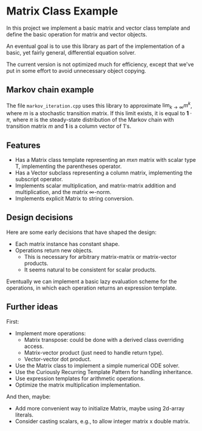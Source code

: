 # Matrix Class Example

In this project we implement a basic matrix and vector class template
and define the basic operation for matrix and vector objects.

An eventual goal is to use this library as part of the implementation
of a basic, yet fairly general, differential equation solver.

The current version is not optimized much for efficiency, except that we've put in
some effort to avoid unnecessary object copying.

## Markov chain example

The file `markov_iteration.cpp` uses this library to approximate $\lim_{k\rightarrow\infty}m^k$, where
$m$ is a stochastic transition matrix. If this limit exists, it is equal to $\mathbf{1}\cdot \pi$,
where $\pi$ is the steady-state distribution of the Markov chain with transition matrix $m$ and $\mathbf{1}$ is a column vector of $1$'s.

## Features

- Has a Matrix class template representing an $m x n$ matrix with scalar type T, implementing the parentheses operator.
- Has a Vector subclass representing a column matrix, implementing the subscript operator.
- Implements scalar multiplication, and matrix-matrix addition and multiplication, and the matrix $\infty$-norm.
- Implements explicit Matrix to string conversion.

## Design decisions

Here are some early decisions that have shaped the design:

- Each matrix instance has constant shape.
- Operations return new objects.
  - This is necessary for arbitrary matrix-matrix or matrix-vector products.
  - It seems natural to be consistent for scalar products.

Eventually we can implement a basic lazy evaluation scheme for the operations, in which each operation returns an expression template.

## Further ideas

First:

- Implement more operations:
  - Matrix transpose: could be done with a derived class overriding access.
  - Matrix-vector product (just need to handle return type).
  - Vector-vector dot product.
- Use the Matrix class to implement a simple numerical ODE solver.
- Use the Curiously Recurring Template Pattern for handling inheritance.
- Use expression templates for arithmetic operations.
- Optimize the matrix multiplication implementation.

And then, maybe:

- Add more convenient way to initialize Matrix, maybe using 2d-array literals.
- Consider casting scalars, e.g., to allow integer matrix x double matrix.
